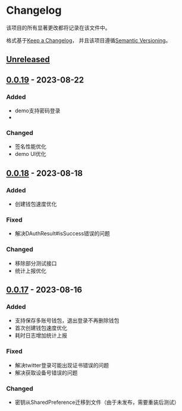 # Changelog

该项目的所有显著更改都将记录在该文件中。

格式基于[Keep a Changelog](https://keepachangelog.com/en/1.0.0/)，
并且该项目遵循[Semantic Versioning](https://semver.org/spec/v2.0.0.html)。

## [Unreleased]

## [0.0.19] - 2023-08-22

### Added

- demo支持密码登录
- 
### Changed

- 签名性能优化
- demo UI优化

## [0.0.18] - 2023-08-18

### Added

- 创建钱包速度优化

### Fixed

- 解决DAuthResult#isSuccess错误的问题

### Changed

- 移除部分测试接口
- 统计上报优化

## [0.0.17] - 2023-08-16

### Added

- 支持保存多账号钱包，退出登录不再删除钱包
- 首次创建钱包速度优化
- 耗时日志增加统计上报

### Fixed

- 解决twitter登录可能出现证书错误的问题
- 解决获取设备号错误的问题

### Changed

- 密钥从SharedPreference迁移到文件（由于未发布，需要重装后测试）

[unreleased]: https://github.com/FlappyOrangePig/dauth/tree/master
[0.0.19]: https://github.com/FlappyOrangePig/dauth/releases/tag/0.0.19
[0.0.18]: https://github.com/FlappyOrangePig/dauth/releases/tag/0.0.18
[0.0.17]: https://github.com/FlappyOrangePig/dauth/releases/tag/0.0.17